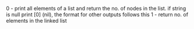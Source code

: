 0 - print all elements of a list and return the no. of nodes in the list. if string is null print [0] (nil), the format for other outputs follows this
1 - return no. of elements in the linked list

